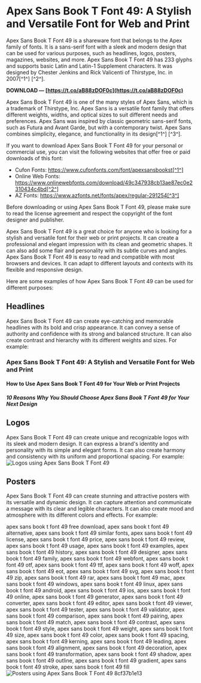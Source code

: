 
 
# Apex Sans Book T Font 49: A Stylish and Versatile Font for Web and Print
 
Apex Sans Book T Font 49 is a shareware font that belongs to the Apex family of fonts. It is a sans-serif font with a sleek and modern design that can be used for various purposes, such as headlines, logos, posters, magazines, websites, and more. Apex Sans Book T Font 49 has 233 glyphs and supports basic Latin and Latin-1 Supplement characters. It was designed by Chester Jenkins and Rick Valicenti of Thirstype, Inc. in 2007[^1^] [^2^].
 
**DOWNLOAD — [https://t.co/aB88zDOF0c](https://t.co/aB88zDOF0c)**


 
Apex Sans Book T Font 49 is one of the many styles of Apex Sans, which is a trademark of Thirstype, Inc. Apex Sans is a versatile font family that offers different weights, widths, and optical sizes to suit different needs and preferences. Apex Sans was inspired by classic geometric sans-serif fonts, such as Futura and Avant Garde, but with a contemporary twist. Apex Sans combines simplicity, elegance, and functionality in its design[^1^] [^3^].
 
If you want to download Apex Sans Book T Font 49 for your personal or commercial use, you can visit the following websites that offer free or paid downloads of this font:
 
- Cufon Fonts: https://www.cufonfonts.com/font/apexsansbookst[^1^]
- Online Web Fonts: https://www.onlinewebfonts.com/download/49c347938cb13ae87ec0e2310434c4bd[^2^]
- AZ Fonts: https://www.azfonts.net/fonts/apex/regular-291254[^3^]

Before downloading or using Apex Sans Book T Font 49, please make sure to read the license agreement and respect the copyright of the font designer and publisher.

Apex Sans Book T Font 49 is a great choice for anyone who is looking for a stylish and versatile font for their web or print projects. It can create a professional and elegant impression with its clean and geometric shapes. It can also add some flair and personality with its subtle curves and angles. Apex Sans Book T Font 49 is easy to read and compatible with most browsers and devices. It can adapt to different layouts and contexts with its flexible and responsive design.
 
Here are some examples of how Apex Sans Book T Font 49 can be used for different purposes:
 
## Headlines
 
Apex Sans Book T Font 49 can create eye-catching and memorable headlines with its bold and crisp appearance. It can convey a sense of authority and confidence with its strong and balanced structure. It can also create contrast and hierarchy with its different weights and sizes. For example:
 
### Apex Sans Book T Font 49: A Stylish and Versatile Font for Web and Print
 
#### How to Use Apex Sans Book T Font 49 for Your Web or Print Projects
 
##### 10 Reasons Why You Should Choose Apex Sans Book T Font 49 for Your Next Design
 
## Logos
 
Apex Sans Book T Font 49 can create unique and recognizable logos with its sleek and modern design. It can express a brand's identity and personality with its simple and elegant forms. It can also create harmony and consistency with its uniform and proportional spacing. For example:
 ![Logos using Apex Sans Book T Font 49](https://i.imgur.com/1J0nZmW.png) 
## Posters
 
Apex Sans Book T Font 49 can create stunning and attractive posters with its versatile and dynamic design. It can capture attention and communicate a message with its clear and legible characters. It can also create mood and atmosphere with its different colors and effects. For example:
 
apex sans book t font 49 free download,  apex sans book t font 49 alternative,  apex sans book t font 49 similar fonts,  apex sans book t font 49 license,  apex sans book t font 49 price,  apex sans book t font 49 review,  apex sans book t font 49 usage,  apex sans book t font 49 examples,  apex sans book t font 49 history,  apex sans book t font 49 designer,  apex sans book t font 49 family,  apex sans book t font 49 webfont,  apex sans book t font 49 otf,  apex sans book t font 49 ttf,  apex sans book t font 49 woff,  apex sans book t font 49 eot,  apex sans book t font 49 svg,  apex sans book t font 49 zip,  apex sans book t font 49 rar,  apex sans book t font 49 mac,  apex sans book t font 49 windows,  apex sans book t font 49 linux,  apex sans book t font 49 android,  apex sans book t font 49 ios,  apex sans book t font 49 online,  apex sans book t font 49 generator,  apex sans book t font 49 converter,  apex sans book t font 49 editor,  apex sans book t font 49 viewer,  apex sans book t font 49 tester,  apex sans book t font 49 validator,  apex sans book t font 49 comparison,  apex sans book t font 49 pairing,  apex sans book t font 49 match,  apex sans book t font 49 contrast,  apex sans book t font 49 style,  apex sans book t font 49 weight,  apex sans book t font 49 size,  apex sans book t font 49 color,  apex sans book t font 49 spacing,  apex sans book t font 49 kerning,  apex sans book t font 49 leading,  apex sans book t font 49 alignment,  apex sans book t font 49 decoration,  apex sans book t font 49 transformation,  apex sans book t font 49 shadow,  apex sans book t font 49 outline,  apex sans book t font 49 gradient,  apex sans book t font 49 stroke,  apex sans book t font 49 fill
 ![Posters using Apex Sans Book T Font 49](https://i.imgur.com/9w7yY1a.png) 8cf37b1e13
 
